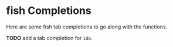 # fish Completions

Here are some fish tab completions to go along with the functions.

__TODO__ add a tab completion for `ido`.
